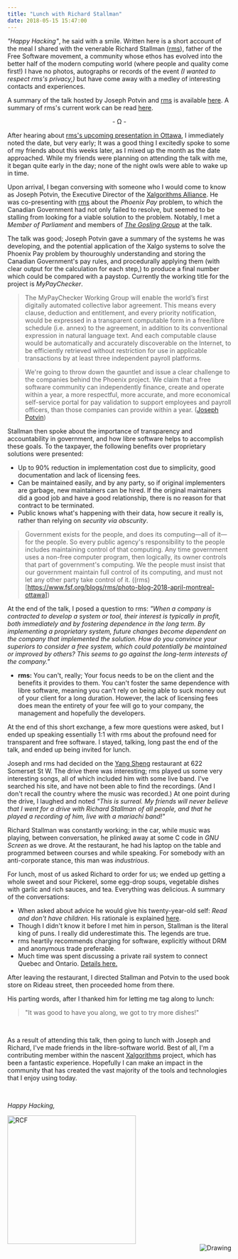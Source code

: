 ```yaml
---
title: "Lunch with Richard Stallman"
date: 2018-05-15 15:47:00
---
```


_"Happy Hacking"_, he said with a smile. Written here is a short account of the meal I shared with the venerable Richard Stallman ([rms](https://stallman.org/biographies.html#serious)), father of the Free Software movement, a community whose ethos has evolved into the better half of the modern computing world (where people and quality come first!) I have no photos, autographs or records of the event _(I wanted to respect rms's privacy,)_ but have come away with a medley of interesting contacts and experiences.

A summary of the talk hosted by Joseph Potvin and [rms](https://stallman.org/biographies.html#serious) is available [here](https://www.fsf.org/blogs/rms/photo-blog-2018-april-montreal-ottawa). A summary of rms's current work can be read [here](https://www.gnu.org/philosophy/free-software-even-more-important.html).

<p style="text-align: center;">-  Ω  -</p>

After hearing about [rms's upcoming presentation in Ottawa](https://www.fsf.org/events/rms-20180430-ottawa), I immediately noted the date, but very early; It was a good thing I excitedly spoke to some of my friends about this weeks later, as I mixed up the month as the date approached. While my friends were planning on attending the talk with me, it began quite early in the day; none of the night owls were able to wake up in time.

Upon arrival, I began conversing with someone who I would come to know as Joseph Potvin, the Executive Director of the [Xalgorithms Alliance](https://xalgorithms.org/). He was co-presenting with [rms](https://stallman.org/biographies.html#serious) about the _Phoenix Pay_ problem, to which the Canadian Government had not only failed to resolve, but seemed to be stalling from looking for a viable solution to the problem. Notably, I met a _Member of Parliament_ and members of [_The Gosling Group_](http://www.goslingcommunity.org/) at the talk.

The talk was good; Joseph Potvin gave a summary of the systems he was developing, and the potential application of the Xalgo systems to solve the Phoenix Pay problem by thouroughly understanding and storing the Canadian Government's pay rules, and procedurally applying them (with clear output for the calculation for each step,) to produce a final number which could be compared with a paystop. Currently the working title for the project is _MyPayChecker_.

> The MyPayChecker Working Group will enable the world’s first digitally automated collective labor agreement. This means every clause, deduction and entitlement, and every priority notification, would be expressed in a transparent computable form in a free/libre schedule (i.e. annex) to the agreement, in addition to its conventional expression in natural language text. And each computable clause would be automatically and accurately discoverable on the Internet, to be efficiently retrieved without restriction for use in applicable transactions by at least three independent payroll platforms.

> We're going to throw down the gauntlet and issue a clear challenge to the companies behind the Phoenix project. We claim that a free software community can independently finance, create and operate within a year, a more respectful, more accurate, and more economical self-service portal for pay validation to support employees and payroll officers, than those companies can provide within a year. ([Joseph Potvin](https://www.fsf.org/blogs/rms/photo-blog-2018-april-montreal-ottawa))

Stallman then spoke about the importance of transparency and accountability in government, and how libre software helps to accomplish these goals. To the taxpayer, the following benefits over proprietary solutions were presented:

- Up to 90% reduction in implementation cost due to simplicity, good documentation and lack of licensing fees.
- Can be maintained easily, and by any party, so if original implementers are garbage, new maintainers can be hired. If the original maintainers did a good job and have a good relationship, there is no reason for that contract to be terminated.
- Public knows what's happening with their data, how secure it really is, rather than relying on _security via obscurity_.

> Government exists for the people, and does its computing—all of it—for the people. So every public agency's responsibility to the people includes maintaining control of that computing. Any time government uses a non-free computer program, then logically, its owner controls that part of government's computing. We the people must insist that our government maintain full control of its computing, and must not let any other party take control of it. ((rms)[https://www.fsf.org/blogs/rms/photo-blog-2018-april-montreal-ottawa])

At the end of the talk, I posed a question to rms: _"When a company is contracted to develop a system or tool, their interest is typically in profit, both immediately and by fostering dependence in the long term. By implementing a proprietary system, future changes become dependent on the company that implemented the solution. How do you convince your superiors to consider a free system, which could potentially be maintained or improved by others? This seems to go against the long-term interests of the company."_

- **rms:** You can't, really; Your focus needs to be on the client and the benefits it provides to them. You can't foster the same dependence with libre software, meaning you can't rely on being able to suck money out of your client for a long duration. However, the lack of licensing fees does mean the entirety of your fee will go to your company, the management and hopefully the developers.

At the end of this short exchange, a few more questions were asked, but I ended up speaking essentially 1:1 with rms about the profound need for transparent and free software. I stayed, talking, long past the end of the talk, and ended up being invited for lunch.

Joseph and rms had decided on the [Yang Sheng](http://stallman.org/cgi-bin/showpage.cgi?path=/restaurants.html&term=ottawa&type=norm&case=0) restaurant at 622 Somerset St W. The drive there was interesting; rms played us some very interesting songs, all of which included him with some live band. I've searched his site, and have not been able to find the recordings. (And I don't recall the country where the music was recorded.) At one point during the drive, I laughed and noted _"This is surreal. My friends will never believe that I went for a drive with Richard Stallman of all people, and that he played a recording of him, live with a mariachi band!"_

Richard Stallman was constantly working; in the car, while music was playing, between conversation, he plinked away at some C code in _GNU Screen_ as we drove. At the restaurant, he had his laptop on the table and programmed between courses and while speaking. For somebody with an anti-corporate stance, this man was _industrious_.

For lunch, most of us asked Richard to order for us; we ended up getting a whole sweet and sour Pickerel, some egg-drop soups, vegetable dishes with garlic and rich sauces, and tea. Everything was delicious. A summary of the conversations:

- When asked about advice he would give his twenty-year-old self: _Read and don't have children._ His rationale is explained [here](https://www.stallman.org/children.html).
- Though I didn't know it before I met him in person, Stallman is the literal king of puns. I really did underestimate this. The legends are true.
- rms heartily recommends charging for software, explicitly without DRM and anonymous trade preferable.
- Much time was spent discussing a private rail system to connect Quebec and Ontario. [Details here.](http://www.railjournal.com/index.php/commuter-rail/private-investors-plan-ottawa-commuter-rail-network.html)

After leaving the restaurant, I directed Stallman and Potvin to the used book store on Rideau street, then proceeded home from there.

His parting words, after I thanked him for letting me tag along to lunch:

> "It was good to have you along, we got to try more dishes!"

<br />

As a result of attending this talk, then going to lunch with Joseph and Richard, I've made friends in the libre-software world. Best of all, I'm a contributing member within the nascent [Xalgorithms](https://xalgorithms.org/) project, which has been a fantastic experience. Hopefully I can make an impact in the community that has created the vast majority of the tools and technologies that I enjoy using today.

<br />

_Happy Hacking,_

<img src="/legacy/art/s.png" alt="RCF" style="border-radius:0; width: 289px;"/>
<br />
<img src="/legacy/GPLV3big.png" alt="Drawing" style="float: right; border-radius:0;"/>
<br />
